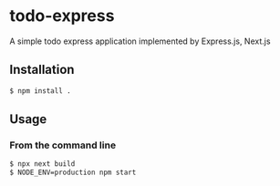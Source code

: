 # todo-express

A simple todo express application implemented by Express.js, Next.js

## Installation
```sh
$ npm install .
```

## Usage
### From the command line
```sh
$ npx next build
$ NODE_ENV=production npm start
```
